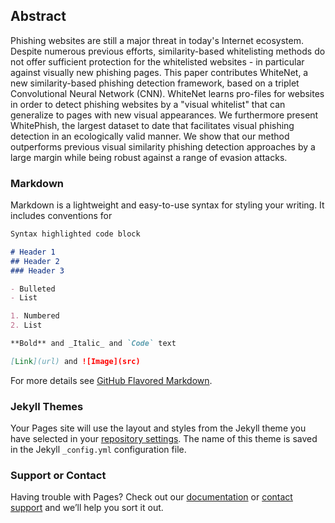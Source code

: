## Abstract

Phishing websites are still a major threat in today's Internet ecosystem. Despite numerous previous efforts, similarity-based whitelisting methods do not offer sufficient protection for the whitelisted websites - in particular against visually new phishing pages. This paper contributes WhiteNet, a new similarity-based phishing detection framework, based on a triplet Convolutional Neural Network (CNN). WhiteNet learns pro-files for websites in order to detect phishing websites by a "visual whitelist" that can generalize to pages with new visual appearances. We furthermore present WhitePhish, the largest dataset to date that facilitates visual phishing detection in an ecologically valid manner. We show that our method outperforms previous visual similarity phishing detection approaches by a large margin while being robust against a range of evasion attacks.

### Markdown

Markdown is a lightweight and easy-to-use syntax for styling your writing. It includes conventions for

```markdown
Syntax highlighted code block

# Header 1
## Header 2
### Header 3

- Bulleted
- List

1. Numbered
2. List

**Bold** and _Italic_ and `Code` text

[Link](url) and ![Image](src)
```

For more details see [GitHub Flavored Markdown](https://guides.github.com/features/mastering-markdown/).

### Jekyll Themes

Your Pages site will use the layout and styles from the Jekyll theme you have selected in your [repository settings](https://github.com/S-Abdelnabi/WhiteNet/settings). The name of this theme is saved in the Jekyll `_config.yml` configuration file.

### Support or Contact

Having trouble with Pages? Check out our [documentation](https://help.github.com/categories/github-pages-basics/) or [contact support](https://github.com/contact) and we’ll help you sort it out.
